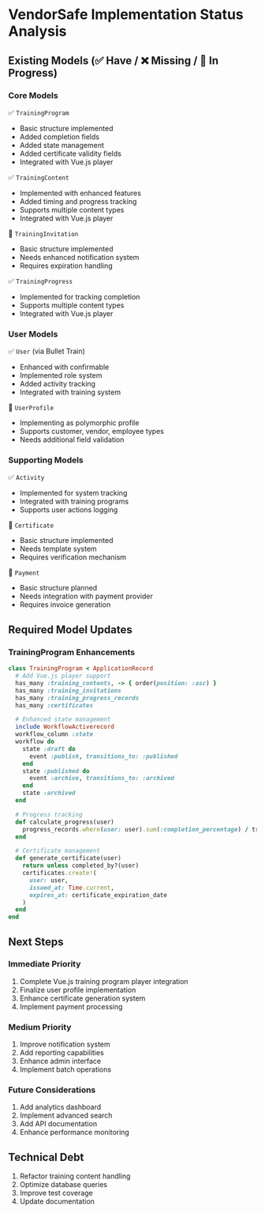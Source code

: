 # VendorSafe Implementation Status Analysis

## Existing Models (✅ Have / ❌ Missing / 🔄 In Progress)

### Core Models
✅ `TrainingProgram`
- Basic structure implemented
- Added completion fields
- Added state management
- Added certificate validity fields
- Integrated with Vue.js player

✅ `TrainingContent`
- Implemented with enhanced features
- Added timing and progress tracking
- Supports multiple content types
- Integrated with Vue.js player

🔄 `TrainingInvitation`
- Basic structure implemented
- Needs enhanced notification system
- Requires expiration handling

✅ `TrainingProgress`
- Implemented for tracking completion
- Supports multiple content types
- Integrated with Vue.js player

### User Models
✅ `User` (via Bullet Train)
- Enhanced with confirmable
- Implemented role system
- Added activity tracking
- Integrated with training system

🔄 `UserProfile`
- Implementing as polymorphic profile
- Supports customer, vendor, employee types
- Needs additional field validation

### Supporting Models
✅ `Activity`
- Implemented for system tracking
- Integrated with training programs
- Supports user actions logging

🔄 `Certificate`
- Basic structure implemented
- Needs template system
- Requires verification mechanism

🔄 `Payment`
- Basic structure planned
- Needs integration with payment provider
- Requires invoice generation

## Required Model Updates

### TrainingProgram Enhancements
```ruby
class TrainingProgram < ApplicationRecord
  # Add Vue.js player support
  has_many :training_contents, -> { order(position: :asc) }
  has_many :training_invitations
  has_many :training_progress_records
  has_many :certificates

  # Enhanced state management
  include WorkflowActiverecord
  workflow_column :state
  workflow do
    state :draft do
      event :publish, transitions_to: :published
    end
    state :published do
      event :archive, transitions_to: :archived
    end
    state :archived
  end

  # Progress tracking
  def calculate_progress(user)
    progress_records.where(user: user).sum(:completion_percentage) / training_contents.count
  end

  # Certificate management
  def generate_certificate(user)
    return unless completed_by?(user)
    certificates.create!(
      user: user,
      issued_at: Time.current,
      expires_at: certificate_expiration_date
    )
  end
end
```

## Next Steps

### Immediate Priority
1. Complete Vue.js training program player integration
2. Finalize user profile implementation
3. Enhance certificate generation system
4. Implement payment processing

### Medium Priority
1. Improve notification system
2. Add reporting capabilities
3. Enhance admin interface
4. Implement batch operations

### Future Considerations
1. Add analytics dashboard
2. Implement advanced search
3. Add API documentation
4. Enhance performance monitoring

## Technical Debt
1. Refactor training content handling
2. Optimize database queries
3. Improve test coverage
4. Update documentation